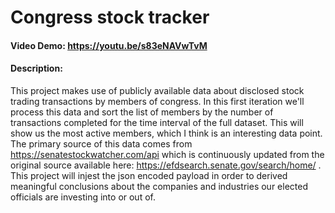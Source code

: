 # Congress stock tracker
#### Video Demo:  https://youtu.be/s83eNAVwTvM
#### Description:
This project makes use of publicly available data about disclosed stock trading transactions by members of congress. In this first iteration we'll process this data and sort the list of members by the number of transactions completed for the time interval of the full dataset. This will show us the most active members, which I think is an interesting data point. The primary source of this data comes from https://senatestockwatcher.com/api which is continuously updated from the original source available here: https://efdsearch.senate.gov/search/home/ . This project will injest the json encoded payload in order to derived meaningful conclusions about the companies and industries our elected officials are investing into or out of.